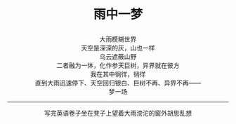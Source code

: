 # <p align='center'>雨中一梦</p>
<div align='center'>
大雨模糊世界 <br>
天空是深深的灰，山也一样 <br>
乌云遮蔽山野 <br>
二者融为一体，化作参天巨树，异界就在彼方 <br>
我在其中徜徉，徜徉 <br>
直到大雨迅速停下、天空回归银白、巨树不再、异界不再—— <br>
梦一场
</div>

<hr>
<p align='center' class='ps'>写完英语卷子坐在凳子上望着大雨滂沱的窗外胡思乱想</p>
